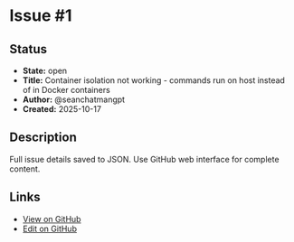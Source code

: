 # Issue #1

## Status

- **State:** open
- **Title:** Container isolation not working - commands run on host instead of in Docker containers
- **Author:** @seanchatmangpt
- **Created:** 2025-10-17

## Description

Full issue details saved to JSON. Use GitHub web interface for complete content.

## Links

- [View on GitHub](https://github.com/seanchatmangpt/clnrm/issues/1)
- [Edit on GitHub](https://github.com/seanchatmangpt/clnrm/issues/1/edit)
